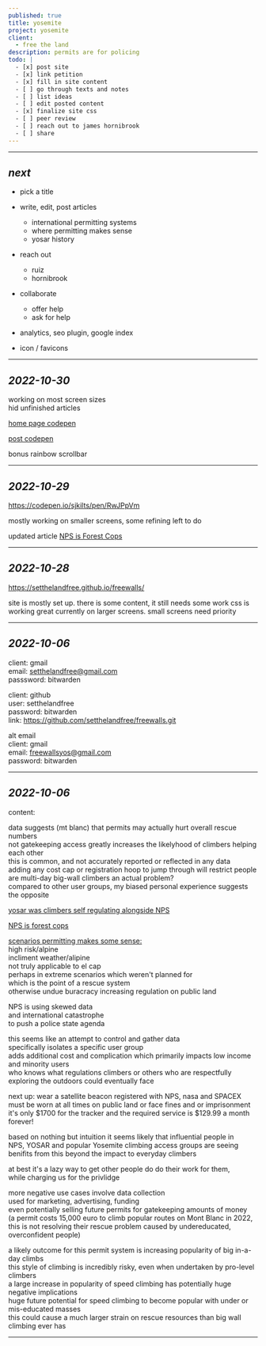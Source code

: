 ```yaml
---
published: true
title: yosemite
project: yosemite
client:
  - free the land
description: permits are for policing
todo: |
  - [x] post site  
  - [x] link petition  
  - [x] fill in site content  
  - [ ] go through texts and notes  
  - [ ] list ideas
  - [ ] edit posted content
  - [x] finalize site css
  - [ ] peer review
  - [ ] reach out to james hornibrook
  - [ ] share
---
```

---    
    
*next*  
---  
  
- pick a title
  
- write, edit, post articles
	- international permitting systems
    - where permitting makes sense
    - yosar history
  
- reach out
	- ruiz
    - hornibrook
    
- collaborate
	- offer help
    - ask for help

- analytics, seo plugin, google index

- icon / favicons
  
---     
    
*2022-10-30*  
---     
   
working on most screen sizes  
hid unfinished articles  
  
[home page codepen](https://codepen.io/sjkilts/pen/RwJPpVm)  
  
[post codepen](https://codepen.io/sjkilts/pen/XWYmjvq)  
   
bonus rainbow scrollbar  
  
     
---     
    
*2022-10-29*  
---  
   
https://codepen.io/sjkilts/pen/RwJPpVm

mostly working on smaller screens, some refining left to do

updated article [NPS is Forest Cops](https://setthelandfree.github.io/freewalls/wall-permit/nps-is-forest-cops.html)
  
  
---  
    
*2022-10-28*  
---  
   
https://setthelandfree.github.io/freewalls/  
  
site is mostly set up. there is some content, it still needs some work
css is working great currently on larger screens.  small screens need priority

  
---  
   
*2022-10-06*  
---  
  
client: gmail  
email: setthelandfree@gmail.com  
passsword: bitwarden   
  
client: github  
user: setthelandfree  
password: bitwarden   
link: https://github.com/setthelandfree/freewalls.git  
  
alt email  
client: gmail  
email: freewallsyos@gmail.com  
password: bitwarden  
  
   
---  
  
*2022-10-06*  
---  
  
content:    
  
data suggests (mt blanc) that permits may actually hurt overall rescue numbers    
not gatekeeping access greatly increases the likelyhood of climbers helping each other  
this is common, and not accurately reported or reflected in any data  
adding any cost cap or registration hoop to jump through will restrict people  
are multi-day big-wall climbers an actual problem?  
compared to other user groups, my biased personal experience suggests the opposite  
  
[yosar was climbers self regulating alongside NPS](https://setthelandfree.github.io/freewalls/wall-permit/yosar.html)  
  
[NPS is forest cops](https://setthelandfree.github.io/freewalls/wall-permit/nps-is-forest-cops.html)  
  
[scenarios permitting makes some sense:](https://setthelandfree.github.io/freewalls/wall-permit/where-permitting-makes-sense.html)  
high risk/alpine  
incliment weather/alipine  
not truly applicable to el cap   
perhaps in extreme scenarios which weren't planned for  
which is the point of a rescue system  
otherwise undue buracracy increasing regulation on public land  
  
NPS is using skewed data   
and international catastrophe                   
to push a police state agenda  
  
this seems like an attempt to control and gather data  
specifically isolates a specific user group   
adds additional cost and complication which primarily impacts low income and minority users  
who knows what regulations climbers or others who are respectfully exploring the outdoors could eventually face  
  
next up: wear a satellite beacon registered with NPS, nasa and SPACEX    
must be worn at all times on public land or face fines and or imprisonment  
it's only $1700 for the tracker and the required service is $129.99 a month forever!  
  
based on nothing but intuition it seems likely that influential people in  
NPS, YOSAR and popular Yosemite climbing access groups are seeing benifits from this beyond the impact to everyday climbers  
   
at best it's a lazy way to get other people do do their work for them,    
while charging us for the privlidge   
  
more negative use cases involve data collection  
used for marketing, advertising, funding  
even potentially selling future permits for gatekeeping amounts of money  
(a permit costs 15,000 euro to climb popular routes on Mont Blanc in 2022,   
this is not resolving their rescue problem caused by undereducated, overconfident people)  
  
a likely outcome for this permit system is increasing popularity of big in-a-day climbs  
this style of climbing is incredibly risky, even when undertaken by pro-level climbers  
a large increase in popularity of speed climbing has potentially huge negative implications  
huge future potential for speed climbing to become popular with under or mis-educated masses   
this could cause a much larger strain on rescue resources than big wall climbing ever has  
  
   
---
